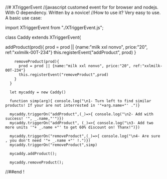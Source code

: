 //# XTriggerEvent
//javascript customed event for for browser and nodejs. With O dependency. Written by a novice!
//How to use it? Very easy to use. A basic use case:

import XTriggerEvent from "./XTriggerEvent.js";

class Caddy extends XTriggerEvent{
  
  addProduct(prod){
          prod = prod || {name:"milk xxl nonvo", price:"20", ref:"xxlmilk-00T-234"}
          this.registerEvent("addProduct", prod)
        }
        
        removeProduct(prod){
          prod = prod || {name:"milk xxl nonvo", price:"20", ref:"xxlmilk-00T-234"}
          this.registerEvent("removeProduct",prod)
        }
      }
      
      let mycaddy = new Caddy()
      
      function simp(arg){ console.log("\n1- Turn left to find similar products! If your are not interrested in '"+arg.name+"' .")}
      
      mycaddy.triggerOn("addProduct",(_)=>{ console.log("\n2- Add with success! '", _.name,"'")})
      mycaddy.triggerOn("addProduct", (_)=>{ console.log("\n3- Add two more units '"+ _.name +"' to get 60% discount on! Thanx!")})
      
      mycaddy.triggerOn("removeProduct",(_)=>{ console.log("\n4- Are sure , you don't need '"+ _.name +"' !.")})
      mycaddy.triggerOn("removeProduct",simp)
      
      mycaddy.addProduct();
      
      mycaddy.removeProduct();
      
//##end !
